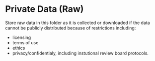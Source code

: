 # Private Data (Raw)
Store raw data in this folder as it is collected or downloaded if the data cannot be publicly distributed because of restrictions including:
- licensing
- terms of use
- ethics
- privacy/confidentialy, including instutional review board protocols.


